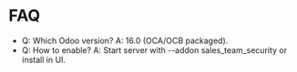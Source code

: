 # FAQ

- Q: Which Odoo version? A: 16.0 (OCA/OCB packaged).
- Q: How to enable? A: Start server with --addon sales_team_security or install in UI.
